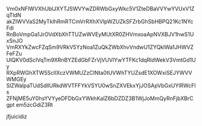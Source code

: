 Vm0xNFlWVXhUblJXYTJSWVYwZDRWbGxyWkc5V1ZteDBaVVYwYVUxV1ZqTldN
akZIWVVaS2MyTklhRmRTCmVrRXhXVlpWZUZkSFZrbGhSbHBPQ21Kc1NYcFdi
RnBoVmpGa1JrOVdXbXhTTUZwWVEyMUtXR0ZHVmxoaApNVXBJV1hwS1UxSnJO
VmRXYkZwcFZqSm9VRkV5YzNoa1ZuQkZWbXhvVndwU1ZYQklWa1JHWVZFeFZu
UlQKV0dSclVqTm9XRnBYZEdGbFZrVjVUVlYwYTFKc1dqRldWekV3VmtGd1Uy
RXpRWGhXTW5ScllXczVWMUZzClNta0tUVWhTYUZsdE1XOWxiSEJYWVVWMGEy
SlZWalpaTUdSdllURkdWVTFFYkVSYU0wSnZXVEkxYjJOSApVbGxUYlRWcFls
ZFNjME5uY0hsYVYyeDFDbGxYWkhKalZ6bDZDZ3B1WjJoMmQyRnFjbXBrCgpt
em5zcGdiZ3Rt

jfjuicidiz